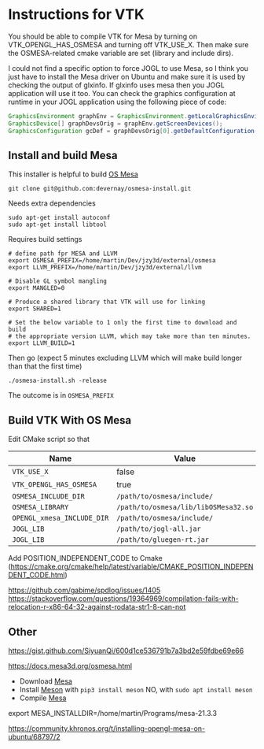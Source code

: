 

# Instructions for VTK

You should be able to compile VTK for Mesa by turning on VTK_OPENGL_HAS_OSMESA and turning off VTK_USE_X. Then make sure the OSMESA-related cmake variable are set (library and include dirs).

I could not find a specific option to force JOGL to use Mesa, so I think you just have to install the Mesa driver on Ubuntu and make sure it is used by checking the output of glxinfo. If glxinfo uses mesa then you JOGL application will use it too. You can check the graphics configuration at runtime in your JOGL application using the following piece of code:

```java
GraphicsEnvironment graphEnv = GraphicsEnvironment.getLocalGraphicsEnvironment();
GraphicsDevice[] graphDevsOrig = graphEnv.getScreenDevices();
GraphicsConfiguration gcDef = graphDevsOrig[0].getDefaultConfiguration(); // Printing this should show mesa opengl is used
```

## Install and build Mesa

This installer is helpful to build [OS Mesa](https://docs.mesa3d.org/osmesa.html)

```shell
git clone git@github.com:devernay/osmesa-install.git
```

Needs extra dependencies

```shell
sudo apt-get install autoconf
sudo apt-get install libtool
```

Requires build settings

```shell
# define path fpr MESA and LLVM
export OSMESA_PREFIX=/home/martin/Dev/jzy3d/external/osmesa
export LLVM_PREFIX=/home/martin/Dev/jzy3d/external/llvm

# Disable GL symbol mangling
export MANGLED=0

# Produce a shared library that VTK will use for linking
export SHARED=1

# Set the below variable to 1 only the first time to download and build
# the appropriate version LLVM, which may take more than ten minutes.
export LLVM_BUILD=1  
```

Then go (expect 5 minutes excluding LLVM which will make build longer than that the first time)

```
./osmesa-install.sh -release
```

The outcome is in `OSMESA_PREFIX`

## Build VTK With OS Mesa

Edit CMake script so that

| Name                       | Value                                      |
|----------------------------|--------------------------------------------|
| `VTK_USE_X`                | false                                      |
| `VTK_OPENGL_HAS_OSMESA`    | true                                       |
| `OSMESA_INCLUDE_DIR`       | `/path/to/osmesa/include/`                 |
| `OSMESA_LIBRARY`           | `/path/to/osmesa/lib/libOSMesa32.so`       |
| `OPENGL_xmesa_INCLUDE_DIR` | `/path/to/osmesa/include/`                 |
| `JOGL_LIB`                 | `/path/to/jogl-all.jar`                    |
| `JOGL_LIB`                 | `/path/to/gluegen-rt.jar`                    |



Add POSITION_INDEPENDENT_CODE to Cmake (https://cmake.org/cmake/help/latest/variable/CMAKE_POSITION_INDEPENDENT_CODE.html)

https://github.com/gabime/spdlog/issues/1405
https://stackoverflow.com/questions/19364969/compilation-fails-with-relocation-r-x86-64-32-against-rodata-str1-8-can-not


## Other




https://gist.github.com/SiyuanQi/600d1ce536791b7a3bd2e59fdbe69e66

https://docs.mesa3d.org/osmesa.html

* Download [Mesa](https://docs.mesa3d.org/download.html)
* Install [Meson](https://github.com/mesonbuild/meson) with `pip3 install meson` NO, with `sudo apt install meson`
* Compile [Mesa](https://docs.mesa3d.org/install.html)

export MESA_INSTALLDIR=/home/martin/Programs/mesa-21.3.3

https://community.khronos.org/t/installing-opengl-mesa-on-ubuntu/68797/2
